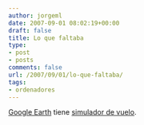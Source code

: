 ```yaml
---
author: jorgeml
date: 2007-09-01 08:02:19+00:00
draft: false
title: Lo que faltaba
type: 
- post
- posts
comments: false
url: /2007/09/01/lo-que-faltaba/
tags:
- ordenadores
---
```


[Google Earth](http://earth.google.com) tiene [simulador de vuelo](http://earth.google.com/support/bin/static.py?page=guide.cs&guide=22385).
